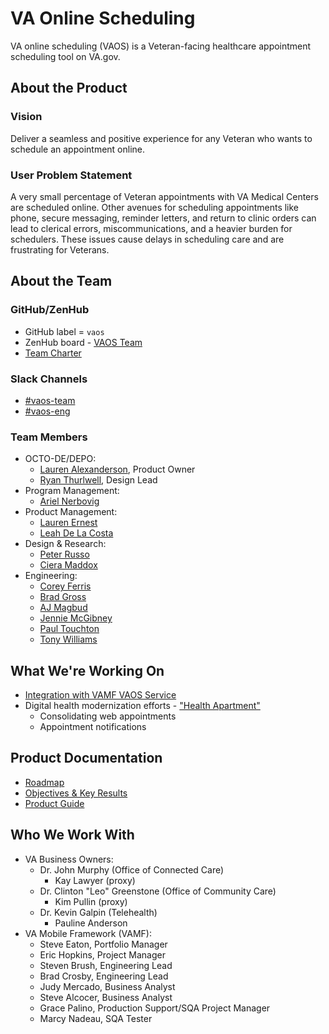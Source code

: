 # VA Online Scheduling
VA online scheduling (VAOS) is a Veteran-facing healthcare appointment scheduling tool on VA.gov.

## About the Product

### Vision
Deliver a seamless and positive experience for any Veteran who wants to schedule an appointment online.

### User Problem Statement
A very small percentage of Veteran appointments with VA Medical Centers are scheduled online. Other avenues for scheduling appointments like phone, secure messaging, reminder letters, and return to clinic orders can lead to clerical errors, miscommunications, and a heavier burden for schedulers. These issues cause delays in scheduling care and are frustrating for Veterans.

## About the Team

### GitHub/ZenHub

- GitHub label = `vaos` 
- ZenHub board - [VAOS Team](https://app.zenhub.com/workspaces/vaos-team-603fdef281af6500110a1691/board?repos=133843125,194202180&showPRs=false&showReleases=false&showReviewers=false)
- [Team Charter](team/charter.md)

### Slack Channels

- [#vaos-team](https://app.slack.com/client/T03FECE8V/CMNQT72LX)
- [#vaos-eng](https://app.slack.com/client/T03FECE8V/CSCD0B1V3)

### Team Members

- OCTO-DE/DEPO:
  - [Lauren Alexanderson](https://dsva.slack.com/team/U772MC9BQ), Product Owner
  - [Ryan Thurlwell](https://dsva.slack.com/team/UEY4D750B), Design Lead
- Program Management:
  - [Ariel Nerbovig](https://dsva.slack.com/team/U018FJE3694)
- Product Management:
  - [Lauren Ernest](https://dsva.slack.com/team/U01DKQVCEGY)
  - [Leah De La Costa](https://dsva.slack.com/team/U02F00JPL79)
- Design & Research:
  - [Peter Russo](https://dsva.slack.com/team/U01C2UUHXH9)
  - [Ciera Maddox](https://dsva.slack.com/team/U02JWT564E9)
- Engineering:
  - [Corey Ferris](https://dsva.slack.com/team/U01F5F6V8QN)
  - [Brad Gross](https://dsva.slack.com/team/U0188D5JV71)
  - [AJ Magbud](https://dsva.slack.com/team/UUW4NUCM7)
  - [Jennie McGibney](https://dsva.slack.com/team/UMLH49T7G)
  - [Paul Touchton](https://dsva.slack.com/team/U02M8F08MK6)
  - [Tony Williams](https://dsva.slack.com/team/UMBGJ37EK)

## What We're Working On
- [Integration with VAMF VAOS Service](initiatives/vaos-service-integration/vaos-service-integration-initiative-brief.md)
- Digital health modernization efforts - ["Health Apartment"](https://github.com/department-of-veterans-affairs/va.gov-team/blob/master/products/health-care/digital-health-modernization/onboarding.md)
  - Consolidating web appointments
  - Appointment notifications

## Product Documentation
- [Roadmap](https://github.com/department-of-veterans-affairs/va.gov-team/blob/master/products/health-care/appointments/va-online-scheduling/vaos-fe-roadmap.md)
- [Objectives & Key Results](https://github.com/department-of-veterans-affairs/va.gov-team/blob/master/products/health-care/appointments/va-online-scheduling/analytics/vaos-kpis.md)
- [Product Guide](https://github.com/department-of-veterans-affairs/va.gov-team/blob/master/products/health-care/appointments/va-online-scheduling/product/vaos-product-guide.pdf)


## Who We Work With

- VA Business Owners:
  - Dr. John Murphy (Office of Connected Care)
    - Kay Lawyer (proxy)
  - Dr. Clinton "Leo" Greenstone (Office of Community Care)
    - Kim Pullin (proxy)
  - Dr. Kevin Galpin (Telehealth)
    - Pauline Anderson
- VA Mobile Framework (VAMF):
  - Steve Eaton, Portfolio Manager
  - Eric Hopkins, Project Manager
  - Steven Brush, Engineering Lead
  - Brad Crosby, Engineering Lead
  - Judy Mercado, Business Analyst
  - Steve Alcocer, Business Analyst
  - Grace Palino, Production Support/SQA Project Manager
  - Marcy Nadeau, SQA Tester

